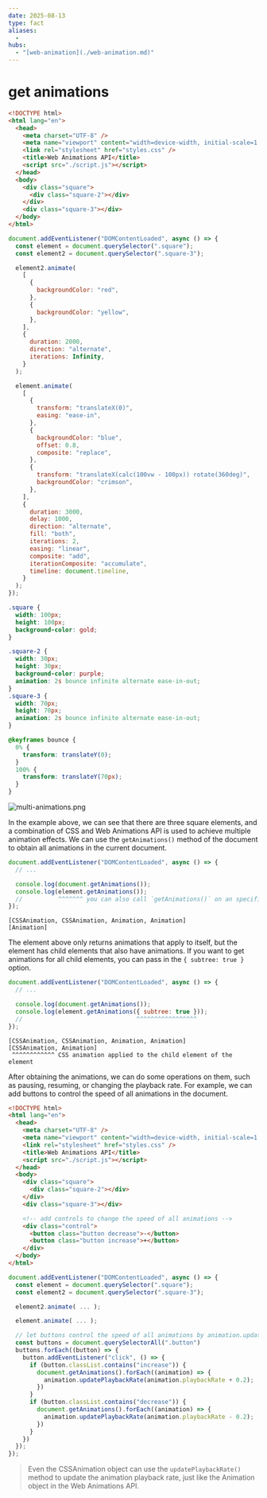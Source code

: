 ```yaml
---
date: 2025-08-13
type: fact
aliases:
  -
hubs:
  - "[web-animation](./web-animation.md)"
---
```


# get animations

```html
<!DOCTYPE html>
<html lang="en">
  <head>
    <meta charset="UTF-8" />
    <meta name="viewport" content="width=device-width, initial-scale=1.0" />
    <link rel="stylesheet" href="styles.css" />
    <title>Web Animations API</title>
    <script src="./script.js"></script>
  </head>
  <body>
    <div class="square">
      <div class="square-2"></div>
    </div>
    <div class="square-3"></div>
  </body>
</html>
```

```js
document.addEventListener("DOMContentLoaded", async () => {
  const element = document.querySelector(".square");
  const element2 = document.querySelector(".square-3");

  element2.animate(
    [
      {
        backgroundColor: "red",
      },
      {
        backgroundColor: "yellow",
      },
    ],
    {
      duration: 2000,
      direction: "alternate",
      iterations: Infinity,
    }
  );

  element.animate(
    [
      {
        transform: "translateX(0)",
        easing: "ease-in",
      },
      {
        backgroundColor: "blue",
        offset: 0.8,
        composite: "replace",
      },
      {
        transform: "translateX(calc(100vw - 100px)) rotate(360deg)",
        backgroundColor: "crimson",
      },
    ],
    {
      duration: 3000,
      delay: 1000,
      direction: "alternate",
      fill: "both",
      iterations: 2,
      easing: "linear",
      composite: "add",
      iterationComposite: "accumulate",
      timeline: document.timeline,
    }
  );
});
```

```css
.square {
  width: 100px;
  height: 100px;
  background-color: gold;
}

.square-2 {
  width: 30px;
  height: 30px;
  background-color: purple;
  animation: 2s bounce infinite alternate ease-in-out;
}
.square-3 {
  width: 70px;
  height: 70px;
  animation: 2s bounce infinite alternate ease-in-out;
}

@keyframes bounce {
  0% {
    transform: translateY(0);
  }
  100% {
    transform: translateY(70px);
  }
}
```

![multi-animations.png](../assets/imgs/multi-animations.png)

In the example above, we can see that there are three square elements, and a combination of CSS and Web Animations API is used to achieve multiple animation effects. We can use the `getAnimations()` method of the document to obtain all animations in the current document.

```js
document.addEventListener("DOMContentLoaded", async () => {
  // ...

  console.log(document.getAnimations());
  console.log(element.getAnimations());
  //          ^^^^^^^ you can also call `getAnimations()` on an specific element, it'll return the animations that are applied to that element.
});
```

```
[CSSAnimation, CSSAnimation, Animation, Animation]
[Animation]
```

The element above only returns animations that apply to itself, but the element has child elements that also have animations. If you want to get animations for all child elements, you can pass in the `{ subtree: true }` option.

```js
document.addEventListener("DOMContentLoaded", async () => {
  // ...

  console.log(document.getAnimations());
  console.log(element.getAnimations({ subtree: true }));
  //                                ^^^^^^^^^^^^^^^^^
});
```

```
[CSSAnimation, CSSAnimation, Animation, Animation]
[CSSAnimation, Animation]
 ^^^^^^^^^^^^ CSS animation applied to the child element of the element
```

After obtaining the animations, we can do some operations on them, such as pausing, resuming, or changing the playback rate. For example, we can add buttons to control the speed of all animations in the document.


```html
<!DOCTYPE html>
<html lang="en">
  <head>
    <meta charset="UTF-8" />
    <meta name="viewport" content="width=device-width, initial-scale=1.0" />
    <link rel="stylesheet" href="styles.css" />
    <title>Web Animations API</title>
    <script src="./script.js"></script>
  </head>
  <body>
    <div class="square">
      <div class="square-2"></div>
    </div>
    <div class="square-3"></div>

    <!-- add controls to change the speed of all animations -->
    <div class="control">
      <button class="button decrease">-</button>
      <button class="button increase">+</button>
    </div>
  </body>
</html>
```

```js
document.addEventListener("DOMContentLoaded", async () => {
  const element = document.querySelector(".square");
  const element2 = document.querySelector(".square-3");

  element2.animate( ... );

  element.animate( ... );

  // let buttons control the speed of all animations by animation.updatePlaybackRate() to change the playback rate of all animations in the document.
  const buttons = document.querySelectorAll(".button")
  buttons.forEach((button) => {
    button.addEventListener("click", () => {
      if (button.classList.contains("increase")) {
        document.getAnimations().forEach((animation) => {
          animation.updatePlaybackRate(animation.playbackRate + 0.2);
        })
      }
      if (button.classList.contains("decrease")) {
        document.getAnimations().forEach((animation) => {
          animation.updatePlaybackRate(animation.playbackRate - 0.2);
        })
      }
    })
  });
});
```

> Even the CSSAnimation object can use the `updatePlaybackRate()` method to update the animation playback rate, just like the Animation object in the Web Animations API.


